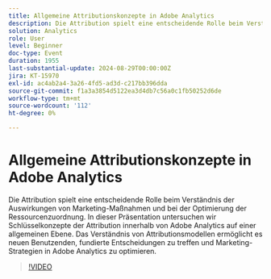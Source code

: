 ```yaml
---
title: Allgemeine Attributionskonzepte in Adobe Analytics
description: Die Attribution spielt eine entscheidende Rolle beim Verständnis der Auswirkungen von Marketing-Maßnahmen und bei der Optimierung der Ressourcenzuordnung. In dieser Präsentation untersuchen wir Schlüsselkonzepte der Attribution innerhalb von Adobe Analytics auf einer allgemeinen Ebene. Das Verständnis von Attributionsmodellen ermöglicht es neuen Benutzenden, fundierte Entscheidungen zu treffen und Marketing-Strategien in Adobe Analytics zu optimieren.
solution: Analytics
role: User
level: Beginner
doc-type: Event
duration: 1955
last-substantial-update: 2024-08-29T00:00:00Z
jira: KT-15970
exl-id: ac4ab2a4-3a26-4fd5-ad3d-c217bb396dda
source-git-commit: f1a3a3854d5122ea3d4db7c56a0c1fb50252d6de
workflow-type: tm+mt
source-wordcount: '112'
ht-degree: 0%

---
```


# Allgemeine Attributionskonzepte in Adobe Analytics

Die Attribution spielt eine entscheidende Rolle beim Verständnis der Auswirkungen von Marketing-Maßnahmen und bei der Optimierung der Ressourcenzuordnung. In dieser Präsentation untersuchen wir Schlüsselkonzepte der Attribution innerhalb von Adobe Analytics auf einer allgemeinen Ebene. Das Verständnis von Attributionsmodellen ermöglicht es neuen Benutzenden, fundierte Entscheidungen zu treffen und Marketing-Strategien in Adobe Analytics zu optimieren.

>[!VIDEO](https://video.tv.adobe.com/v/3432742/?learn=on)
